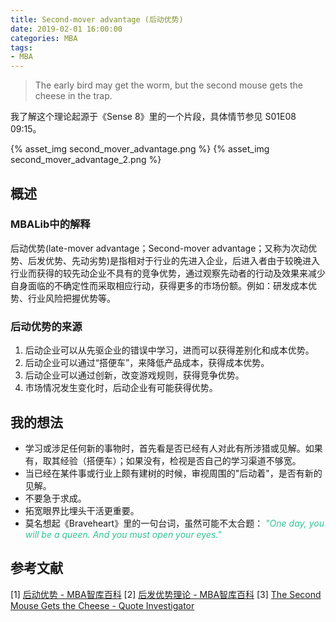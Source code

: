 ```yaml
---
title: Second-mover advantage (后动优势)
date: 2019-02-01 16:00:00
categories: MBA
tags: 
- MBA
---
```


> The early bird may get the worm, but the second mouse gets the cheese in the trap.

我了解这个理论起源于《Sense 8》里的一个片段，具体情节参见 S01E08 09:15。

{% asset_img second_mover_advantage.png %}
{% asset_img second_mover_advantage_2.png %}

## 概述

### MBALib中的解释

后动优势(late-mover advantage；Second-mover advantage；又称为次动优势、后发优势、先动劣势)是指相对于行业的先进入企业，后进入者由于较晚进入行业而获得的较先动企业不具有的竞争优势，通过观察先动者的行动及效果来减少自身面临的不确定性而采取相应行动，获得更多的市场份额。例如：研发成本优势、行业风险把握优势等。

### 后动优势的来源

1. 后动企业可以从先驱企业的错误中学习，进而可以获得差别化和成本优势。
2. 后动企业可以通过“搭便车”，来降低产品成本，获得成本优势。
3. 后动企业可以通过创新，改变游戏规则，获得竞争优势。
4. 市场情况发生变化时，后动企业有可能获得优势。

## 我的想法

- 学习或涉足任何新的事物时，首先看是否已经有人对此有所涉猎或见解。如果有，取其经验（搭便车）；如果没有，检视是否自己的学习渠道不够宽。
- 当已经在某件事或行业上颇有建树的时候，审视周围的"后动着"，是否有新的见解。
- 不要急于求成。
- 拓宽眼界比埋头干活更重要。
- 莫名想起《Braveheart》里的一句台词，虽然可能不太合题：
<i style="color:#31c395">"One day, you will be a queen. And you must open your eyes."</i>

## 参考文献

[1] [后动优势 - MBA智库百科](https://wiki.mbalib.com/wiki/%E5%90%8E%E5%8A%A8%E4%BC%98%E5%8A%BF)
[2] [后发优势理论 - MBA智库百科](https://wiki.mbalib.com/wiki/%E5%90%8E%E5%8F%91%E4%BC%98%E5%8A%BF%E7%90%86%E8%AE%BA)
[3] [The Second Mouse Gets the Cheese - Quote Investigator](https://quoteinvestigator.com/2013/01/25/second-mouse/)